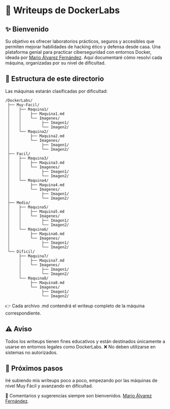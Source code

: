 # 🐳 Writeups de DockerLabs
## ✨ Bienvenido

Su objetivo es ofrecer laboratorios prácticos, seguros y accesibles que permiten mejorar habilidades de hacking ético y defensa desde casa. Una plataforma genial para practicar ciberseguridad con entornos Docker, ideada por [Mario Álvarez Fernández](https://www.linkedin.com/in/maalfer1/?originalSubdomain=es).
Aquí documentaré cómo resolví cada máquina, organizadas por su nivel de dificultad.

## 📂 Estructura de este directorio

Las máquinas estarán clasificadas por dificultad:
```
/DockerLabs/
 ├── Muy-Facil/
 │    ├── Maquina1/
 │    │    ├── Maquina1.md
 │    │    └── Imagenes/
 │    │         ├── Imagen1/
 │    │         └── Imagen2/
 │    └── Maquina2/
 │         ├── Maquina2.md
 │         └── Imagenes/
 │              ├── Imagen1/
 │              └── Imagen2/
 ├── Facil/
 │    ├── Maquina3/
 │    │    ├── Maquina3.md
 │    │    └── Imagenes/
 │    │         ├── Imagen1/
 │    │         └── Imagen2/
 │    └── Maquina4/
 │         ├── Maquina4.md
 │         └── Imagenes/
 │              ├── Imagen1/
 │              └── Imagen2/
 ├── Medio/
 │    ├── Maquina5/
 │    │    ├── Maquina5.md
 │    │    └── Imagenes/
 │    │         ├── Imagen1/
 │    │         └── Imagen2/
 │    └── Maquina6/
 │         ├── Maquina6.md
 │         └── Imagenes/
 │              ├── Imagen1/
 │              └── Imagen2/
 └── Dificil/
      ├── Maquina7/
      │    ├── Maquina7.md
      │    └── Imagenes/
      │         ├── Imagen1/
      │         └── Imagen2/
      └── Maquina8/
           ├── Maquina8.md
           └── Imagenes/
                ├── Imagen1/
                └── Imagen2/
```

👉 Cada archivo .md contendrá el writeup completo de la máquina correspondiente.

## ⚠️ Aviso

Todos los writeups tienen fines educativos y están destinados únicamente a usarse en entornos legales como DockerLabs.
❌ No deben utilizarse en sistemas no autorizados.

## 🚀 Próximos pasos

Iré subiendo mis writeups poco a poco, empezando por las máquinas de nivel Muy Fácil y avanzando en dificultad.

💬 Comentarios y sugerencias siempre son bienvenidos. [Mario Álvarez Fernández](https://www.linkedin.com/in/maalfer1/?originalSubdomain=es).
